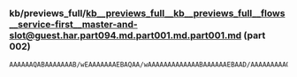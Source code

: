 ### kb/previews_full/kb__previews_full__kb__previews_full__flows__service-first__master-and-slot@guest.har.part094.md.part001.md.part001.md (part 002)

```md
AAAAAAQABAAAAAAAB/wEAAAAAAAEBAQAA/wAAAAAAAAAAAAABAAAAAAEBAAD/AAAAAAAAAQAAAAAAAAAAAAAAAAAAAAEAAAAAAQEAAP8AAAAAAAAAAAAAAAEBAAH/AAA
```

```
